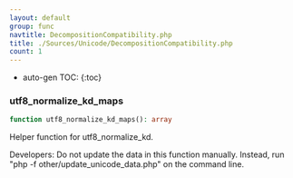 ```yaml
---
layout: default
group: func
navtitle: DecompositionCompatibility.php
title: ./Sources/Unicode/DecompositionCompatibility.php
count: 1
---
```

* auto-gen TOC:
{:toc}
### utf8_normalize_kd_maps

```php
function utf8_normalize_kd_maps(): array
```
Helper function for utf8_normalize_kd.

Developers: Do not update the data in this function manually. Instead,
run "php -f other/update_unicode_data.php" on the command line.

